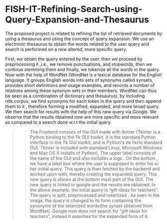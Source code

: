# FISH-IT-Refining-Search-using-Query-Expansion-and-Thesaurus

The proposed project is related to refining the list of retrieved documents by using a thesaurus and using the concept of query expansion. 
We use an electronic thesaurus to obtain the words related to the user query and search is performed on a new altered, more specific query.

First, we obtain the query entered by the user, then we proceed by preprocessing it ,i.e., we remove punctuations, and stopwords, then we continue stemming them and finally, we tokenize all the words in the query. 
Now with the help of WordNet (WordNet is a lexical database for the English language. It groups English words into sets of synonyms called synsets, provides short definitions and usage examples, and records a number of relations among these synonym sets or their members. WordNet can thus be seen as a combination of dictionary and thesaurus), by including nltk.corpus, we find synonyms for each token in the query and then append them to it , therefore forming a modified, expanded, and more broad query. 
We then search for results with the help of this new query via Google. We observe that the results obtained now are more specific and more relevant as compared to a search done w.r.t the initial query. 

>>The Frontend consists of the GUI made with tkinter (Tkinter is a Python binding to the Tk GUI toolkit. It is the standard Python interface to the Tk GUI toolkit, and is Python's de facto standard GUI. Tkinter is included with standard Linux, Microsoft Windows and Mac OS X installs of Python).
 The upper label consists of the name of the GUI and also includes a logo . On the bottom , we have a label box where the user is supposed to enter his or her initial query. This query is then fetched by the backend and worked upon with, thereby creating the expanded query. This new query is shown at the bottom most part of the GUI. The new query is linked to google and the results are obtained.
In the above example, the initial query is “gift ideas for teachers”. The query is split, preprocessed and tokenized . As seen in the image, the query is changed to its form containing the synonyms of the tokenized words(the synset obtained from WordNet). 
Google now does not search for “gift ideas for teachers”, instead it searches for the expanded form of it.	
